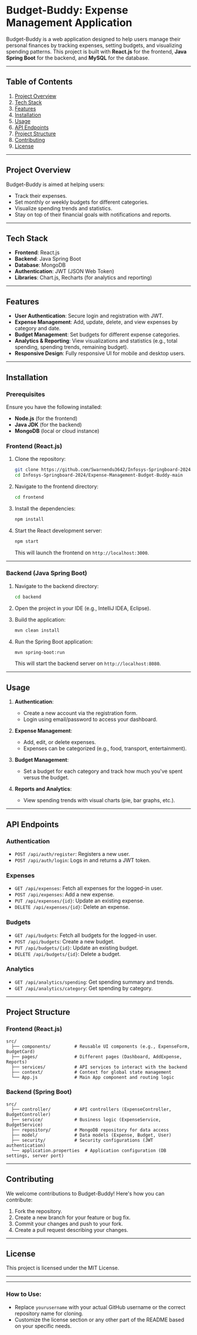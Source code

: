 # **Budget-Buddy: Expense Management Application**

Budget-Buddy is a web application designed to help users manage their personal finances by tracking expenses, setting budgets, and visualizing spending patterns. This project is built with **React.js** for the frontend, **Java Spring Boot** for the backend, and **MySQL** for the database.

---

## **Table of Contents**

1. [Project Overview](#project-overview)
2. [Tech Stack](#tech-stack)
3. [Features](#features)
4. [Installation](#installation)
5. [Usage](#usage)
6. [API Endpoints](#api-endpoints)
7. [Project Structure](#project-structure)
8. [Contributing](#contributing)
9. [License](#license)

---

## **Project Overview**

Budget-Buddy is aimed at helping users:

- Track their expenses.
- Set monthly or weekly budgets for different categories.
- Visualize spending trends and statistics.
- Stay on top of their financial goals with notifications and reports.

---

## **Tech Stack**

- **Frontend**: React.js
- **Backend**: Java Spring Boot
- **Database**: MongoDB
- **Authentication**: JWT (JSON Web Token)
- **Libraries**: Chart.js, Recharts (for analytics and reporting)

---

## **Features**

- **User Authentication**: Secure login and registration with JWT.
- **Expense Management**: Add, update, delete, and view expenses by category and date.
- **Budget Management**: Set budgets for different expense categories.
- **Analytics & Reporting**: View visualizations and statistics (e.g., total spending, spending trends, remaining budget).
- **Responsive Design**: Fully responsive UI for mobile and desktop users.

---

## **Installation**

### **Prerequisites**
Ensure you have the following installed:
- **Node.js** (for the frontend)
- **Java JDK** (for the backend)
- **MongoDB** (local or cloud instance)

### **Frontend (React.js)**

1. Clone the repository:

   ```bash
   git clone https://github.com/Swarnendu3642/Infosys-Springboard-2024.git
   cd Infosys-Springboard-2024/Expense-Management-Budget-Buddy-main
   ```

2. Navigate to the frontend directory:

   ```bash
   cd frontend
   ```

3. Install the dependencies:

   ```bash
   npm install
   ```

4. Start the React development server:

   ```bash
   npm start
   ```

   This will launch the frontend on `http://localhost:3000`.

---

### **Backend (Java Spring Boot)**

1. Navigate to the backend directory:

   ```bash
   cd backend
   ```

2. Open the project in your IDE (e.g., IntelliJ IDEA, Eclipse).

3. Build the application:

   ```bash
   mvn clean install
   ```

4. Run the Spring Boot application:

   ```bash
   mvn spring-boot:run
   ```

   This will start the backend server on `http://localhost:8080`.

---


## **Usage**

1. **Authentication**: 
   - Create a new account via the registration form.
   - Login using email/password to access your dashboard.

2. **Expense Management**:
   - Add, edit, or delete expenses.
   - Expenses can be categorized (e.g., food, transport, entertainment).
   
3. **Budget Management**:
   - Set a budget for each category and track how much you've spent versus the budget.

4. **Reports and Analytics**:
   - View spending trends with visual charts (pie, bar graphs, etc.).

---

## **API Endpoints**

### **Authentication**
- `POST /api/auth/register`: Registers a new user.
- `POST /api/auth/login`: Logs in and returns a JWT token.

### **Expenses**
- `GET /api/expenses`: Fetch all expenses for the logged-in user.
- `POST /api/expenses`: Add a new expense.
- `PUT /api/expenses/{id}`: Update an existing expense.
- `DELETE /api/expenses/{id}`: Delete an expense.

### **Budgets**
- `GET /api/budgets`: Fetch all budgets for the logged-in user.
- `POST /api/budgets`: Create a new budget.
- `PUT /api/budgets/{id}`: Update an existing budget.
- `DELETE /api/budgets/{id}`: Delete a budget.

### **Analytics**
- `GET /api/analytics/spending`: Get spending summary and trends.
- `GET /api/analytics/category`: Get spending by category.

---

## **Project Structure**

### **Frontend (React.js)**

```
src/
  ├── components/         # Reusable UI components (e.g., ExpenseForm, BudgetCard)
  ├── pages/              # Different pages (Dashboard, AddExpense, Reports)
  ├── services/           # API services to interact with the backend
  ├── context/            # Context for global state management
  └── App.js              # Main App component and routing logic
```

### **Backend (Spring Boot)**

```
src/
  ├── controller/         # API controllers (ExpenseController, BudgetController)
  ├── service/            # Business logic (ExpenseService, BudgetService)
  ├── repository/         # MongoDB repository for data access
  ├── model/              # Data models (Expense, Budget, User)
  ├── security/           # Security configurations (JWT authentication)
  └── application.properties  # Application configuration (DB settings, server port)
```

---

## **Contributing**

We welcome contributions to Budget-Buddy! Here's how you can contribute:

1. Fork the repository.
2. Create a new branch for your feature or bug fix.
3. Commit your changes and push to your fork.
4. Create a pull request describing your changes.

---

## **License**

This project is licensed under the MIT License.

---


---

### How to Use:
- Replace `yourusername` with your actual GitHub username or the correct repository name for cloning.
- Customize the license section or any other part of the README based on your specific needs.


